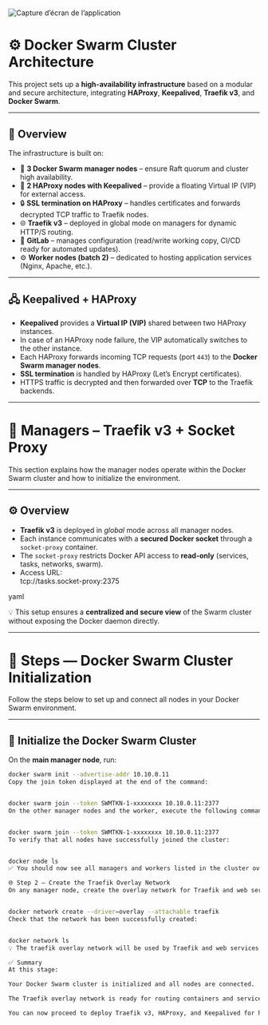 #


![Capture d’écran de l’application](Schéma_Architecture.png)





# ⚙️ Docker Swarm Cluster Architecture

This project sets up a **high-availability infrastructure** based on a modular and secure architecture, integrating **HAProxy**, **Keepalived**, **Traefik v3**, and **Docker Swarm**.

---

## 🧩 Overview

The infrastructure is built on:

- 🐳 **3 Docker Swarm manager nodes** – ensure Raft quorum and cluster high availability.  
- 🧠 **2 HAProxy nodes with Keepalived** – provide a floating Virtual IP (VIP) for external access.  
- 🔒 **SSL termination on HAProxy** – handles certificates and forwards decrypted TCP traffic to Traefik nodes.  
- 🌐 **Traefik v3** – deployed in global mode on managers for dynamic HTTP/S routing.  
- 🧰 **GitLab** – manages configuration (read/write working copy, CI/CD ready for automated updates).  
- ⚙️ **Worker nodes (batch 2)** – dedicated to hosting application services (Nginx, Apache, etc.).

---

## 🖧 Keepalived + HAProxy

- **Keepalived** provides a **Virtual IP (VIP)** shared between two HAProxy instances.  
- In case of an HAProxy node failure, the VIP automatically switches to the other instance.  
- Each HAProxy forwards incoming TCP requests (port `443`) to the **Docker Swarm manager nodes**.  
- **SSL termination** is handled by HAProxy (Let’s Encrypt certificates).  
- HTTPS traffic is decrypted and then forwarded over **TCP** to the Traefik backends.

---


# 🚢 Managers – Traefik v3 + Socket Proxy

This section explains how the manager nodes operate within the Docker Swarm cluster and how to initialize the environment.

---

## ⚙️ Overview

- **Traefik v3** is deployed in *global* mode across all manager nodes.  
- Each instance communicates with a **secured Docker socket** through a `socket-proxy` container.  
- The `socket-proxy` restricts Docker API access to **read-only** (services, tasks, networks, swarm).  
- Access URL:  
tcp://tasks.socket-proxy:2375

yaml


💡 This setup ensures a **centralized and secure view** of the Swarm cluster without exposing the Docker daemon directly.

---

# 🧩 Steps — Docker Swarm Cluster Initialization

Follow the steps below to set up and connect all nodes in your Docker Swarm environment.

---

## 🐳 Initialize the Docker Swarm Cluster

On the **main manager node**, run:

```bash
docker swarm init --advertise-addr 10.10.0.11
Copy the join token displayed at the end of the command:


docker swarm join --token SWMTKN-1-xxxxxxxx 10.10.0.11:2377
On the other manager nodes and the worker, execute the following command to join the cluster:


docker swarm join --token SWMTKN-1-xxxxxxxx 10.10.0.11:2377
To verify that all nodes have successfully joined the cluster:


docker node ls
✅ You should now see all managers and workers listed in the cluster overview.

🌐 Step 2 — Create the Traefik Overlay Network
On any manager node, create the overlay network for Traefik and web services:


docker network create --driver=overlay --attachable traefik
Check that the network has been successfully created:


docker network ls
💡 The traefik overlay network will be used by Traefik and web services to communicate securely across the cluster.

✅ Summary
At this stage:

Your Docker Swarm cluster is initialized and all nodes are connected.

The Traefik overlay network is ready for routing containers and services.

You can now proceed to deploy Traefik v3, HAProxy, and Keepalived for high availability and SSL termination.



